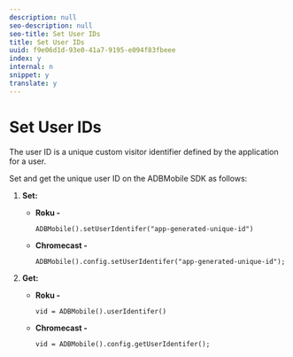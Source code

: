 ```yaml
---
description: null
seo-description: null
seo-title: Set User IDs
title: Set User IDs
uuid: f9e06d1d-93e0-41a7-9195-e094f83fbeee
index: y
internal: n
snippet: y
translate: y
---
```


# Set User IDs

The user ID is a unique custom visitor identifier defined by the application for a user.

Set and get the unique user ID on the ADBMobile SDK as follows:

1. **Set:**

    * **Roku -** 
    
      ```    
      ADBMobile().setUserIdentifer("app-generated-unique-id")
      ```

    * **Chromecast -** 
    
      ```    
      ADBMobile().config.setUserIdentifer("app-generated-unique-id");
      ```

1. **Get:**

    * **Roku -** 
    
      ```    
      vid = ADBMobile().userIdentifer()
      ```

    * **Chromecast -** 
    
      ```    
      vid = ADBMobile().config.getUserIdentifer();
      ```

